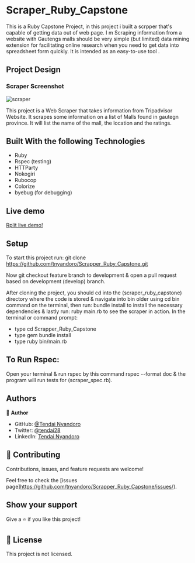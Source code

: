 # Scraper_Ruby_Capstone
This is a Ruby Capstone Project,  in this project i built a scrpper that's capable of getting data out of web page. I m Scraping information from a website with Gautengs malls should be very simple (but limited) data mining extension for facilitating online research when you need to get data into spreadsheet form quickly. It is intended as an easy-to-use tool .

## Project Design

### Scraper Screenshot

![scraper](https://user-images.githubusercontent.com/30318155/98698267-850ceb80-237e-11eb-9570-8ac70f14c2e6.png)

This project is a Web Scraper that takes information from Tripadvisor Website. It scrapes some information on a list of Malls found in gautegn province. It will list the name of the mall, the location and the ratings.

## Built With the following Technologies

- Ruby
- Rspec (testing)
- HTTParty
- Nokogiri
- Rubocop
- Colorize
- byebug (for debugging)

## Live demo

[Rplit live demo!](https://repl.it/@TendaiNyandoro/WebScraper#README.md)

## Setup

To start this project run:
git clone https://github.com/tnyandoro/Scrapper_Ruby_Capstone.git

Now git checkout feature branch to development & open a pull request based on development (develop) branch.

After cloning the project, you should cd into the (scraper_ruby_capstone) directory where the code is stored & navigate into bin older using cd bin command on the terminal, then run: bundle install to install the necessary dependencies & lastly run: ruby main.rb to see the scraper in action.
In the terminal or command prompt:
- type cd Scrapper_Ruby_Capstone
- type gem bundle install
- type ruby bin/main.rb

## To Run Rspec:

Open your terminal & run rspec by this command rspec --format doc & the program will run tests for (scraper_spec.rb).


## Authors

👤 **Author**

- GitHub: [@Tendai Nyandoro](https://github.com/tnyandoro)
- Twitter: [@tendai28](https://twitter.com/tendai28)
- LinkedIn: [Tendai Nyandoro](https://www.linkedin.com/in/tendai-nyandoro-a8060826/)



## 🤝 Contributing

Contributions, issues, and feature requests are welcome!

Feel free to check the [issues page]https://github.com/tnyandoro/Scrapper_Ruby_Capstone/issues/).

## Show your support

Give a ⭐️ if you like this project!


## 📝 License

This project is  not licensed.
